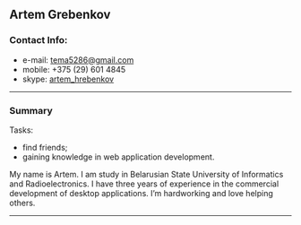 ## Artem Grebenkov 


### Contact Info:


 - e-mail: tema5286@gmail.com 
 - mobile: +375 (29) 601 4845
 - skype: [artem_hrebenkov](skype:artem_hrebenkov?call)


_ _ _


### Summary


Tasks: 


 - find friends;
 - gaining knowledge in web application development.

My name is Artem. I am study in Belarusian State University of Informatics and Radioelectronics. I have three years of experience in the commercial development of desktop applications. I’m hardworking and love helping others.


_ _ _